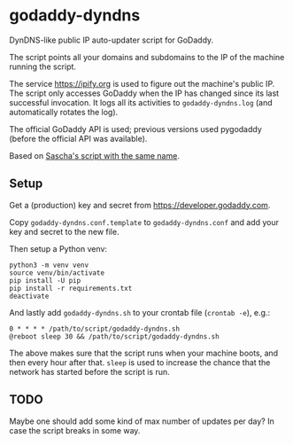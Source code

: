# godaddy-dyndns
DynDNS-like public IP auto-updater script for GoDaddy.

The script points all your domains and subdomains to the IP of the machine running the script.

The service https://ipify.org is used to figure out the machine's public IP. The script only accesses GoDaddy when the IP has changed since its last successful invocation. It logs all its activities to `godaddy-dyndns.log` (and automatically rotates the log).

The official GoDaddy API is used; previous versions used pygodaddy (before the official API was available).

Based on [Sascha's script with the same name](https://saschpe.wordpress.com/2013/11/12/godaddy-dyndns-for-the-poor/).

## Setup

Get a (production) key and secret from https://developer.godaddy.com.

Copy `godaddy-dyndns.conf.template` to `godaddy-dyndns.conf` and add your key and secret to the new file.

Then setup a Python venv:

    python3 -m venv venv
    source venv/bin/activate
    pip install -U pip
    pip install -r requirements.txt
    deactivate

And lastly add `godaddy-dyndns.sh` to your crontab file (`crontab -e`), e.g.:

    0 * * * * /path/to/script/godaddy-dyndns.sh
    @reboot sleep 30 && /path/to/script/godaddy-dyndns.sh

The above makes sure that the script runs when your machine boots, and then every hour after that. `sleep` is used to increase the chance that the network has started before the script is run.

## TODO

Maybe one should add some kind of max number of updates per day? In case the script breaks in some way.
